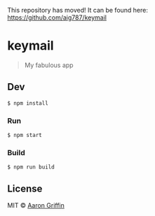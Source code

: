 This repository has moved! It can be found here: https://github.com/aig787/keymail

# keymail

> My fabulous app


## Dev

```
$ npm install
```

### Run

```
$ npm start
```

### Build

```
$ npm run build
```


## License

MIT © [Aaron Griffin](https://keymail.io)
